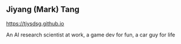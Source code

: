 ## Jiyang (Mark) Tang

https://tjysdsg.github.io

An AI research scientist at work, a game dev for fun, a car guy for life 
